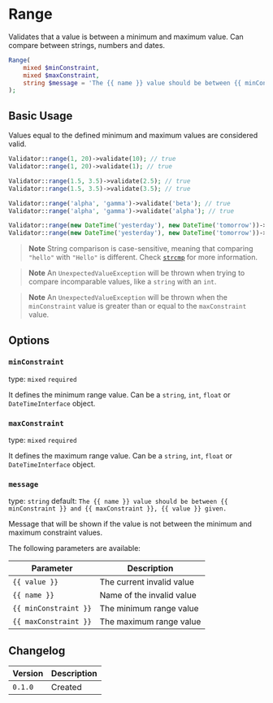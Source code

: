 # Range

Validates that a value is between a minimum and maximum value.
Can compare between strings, numbers and dates.

```php
Range(
    mixed $minConstraint,
    mixed $maxConstraint,
    string $message = 'The {{ name }} value should be between {{ minConstraint }} and {{ maxConstraint }}, {{ value }} given.'
);
```

## Basic Usage

Values equal to the defined minimum and maximum values are considered valid.

```php
Validator::range(1, 20)->validate(10); // true
Validator::range(1, 20)->validate(1); // true

Validator::range(1.5, 3.5)->validate(2.5); // true
Validator::range(1.5, 3.5)->validate(3.5); // true

Validator::range('alpha', 'gamma')->validate('beta'); // true
Validator::range('alpha', 'gamma')->validate('alpha'); // true

Validator::range(new DateTime('yesterday'), new DateTime('tomorrow'))->validate(new DateTime('today')); // true
Validator::range(new DateTime('yesterday'), new DateTime('tomorrow'))->validate(new DateTime('tomorrow')); // true
```

> **Note**
> String comparison is case-sensitive, meaning that comparing `"hello"` with `"Hello"` is different.
> Check [`strcmp`](https://www.php.net/manual/en/function.strcmp.php) for more information.

> **Note**
> An `UnexpectedValueException` will be thrown when trying to compare incomparable values, like a `string` with an `int`.

> **Note**
> An `UnexpectedValueException` will be thrown when the `minConstraint` value is greater than or equal to the `maxConstraint` value.

## Options

### `minConstraint`

type: `mixed` `required`

It defines the minimum range value.
Can be a `string`, `int`, `float` or `DateTimeInterface` object.

### `maxConstraint`

type: `mixed` `required`

It defines the maximum range value.
Can be a `string`, `int`, `float` or `DateTimeInterface` object.

### `message`

type: `string` default: `The {{ name }} value should be between {{ minConstraint }} and {{ maxConstraint }}, {{ value }} given.`

Message that will be shown if the value is not between the minimum and maximum constraint values.

The following parameters are available:

| Parameter             | Description               |
|-----------------------|---------------------------|
| `{{ value }}`         | The current invalid value |
| `{{ name }}`          | Name of the invalid value |
| `{{ minConstraint }}` | The minimum range value   |
| `{{ maxConstraint }}` | The maximum range value   |

## Changelog

| Version | Description |
|---------|-------------|
| `0.1.0` | Created     |